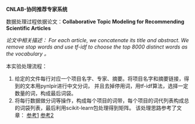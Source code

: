 **CNLAB-协同推荐专家系统**

数据处理过程依据论文：**Collaborative Topic Modeling for Recommending Scientific Articles**

_论文中相关描述：
For each article, we concatenate its title and abstract. We remove stop words and
use tf-idf to choose the top 8000 distinct words as the vocabulary 。_

本实验处理流程：
1. 给定的文件每行对应一个项目名字、专家、摘要。将项目名字和摘要链接，得到的文本用pynlpir进行中文分词，
并且去掉停用词，用tf-idf算法，选择一定数量的词，构成最后词袋。
2. 将每行数据做分词等操作，构成每个项目的词带，每个项目的词代列表构成总的词袋列表，最后利用scikit-learn包处理得到矩阵。
该处理思路参考了文章：
[参考1](http://blog.csdn.net/solomon1558/article/details/47452387)
[参考2](http://blog.csdn.net/liuxuejiang158blog/article/details/31360765)

